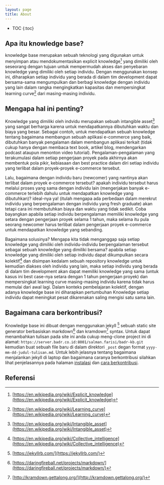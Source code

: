 ```yaml
---
layout: page
title: About
---
```


* TOC
{:toc}

## Apa itu knowledge base?
knowledge base merupakan sebuah teknologi yang digunakan untuk menyimpan atau mendokumentasikan explicit knowledge[^explicitKnowledge]
yang dimiliki oleh seseorang dengan tujuan untuk mempermudah akses dan penyebaran knowledge yang dimiliki oleh setiap individu. Dengan menggunakan konsep ini,
diharapkan setiap individu yang berada di dalam tim development dapat bersama-sama mengumpulkan dan berbagi knowledge dengan individu yang lain dalam rangka
mengingkatkan kapasitas dan mempersingkat learning curve[^learningCurve] dari masing-masing individu.

## Mengapa hal ini penting?
Knowledge yang dimiliki oleh indvidu merupakan sebuah intangible asset[^intangibleAsset] yang sangat berharga karena untuk mendapatkannya dibutuhkan waktu dan biaya yang besar.
Sebagai contoh, untuk mendapatkan sebuah knowledge tentang bagaimana membangun sebuah aplikasi e-commerce yang baik, dibutuhkan banyak pengalaman dalam membangun
aplikasi terkait (tidak cukup hanya dengan membaca text book, artikel blog, mendengarkan podcast ataupun menonton video tutorial).
Pengalaman-pengalaman yang terakumulasi dalam setiap pengerjaan proyek pada akhirnya akan membentuk pola pikir, kebiasaan dan best practice dalam diri setiap
individu yang terlibat dalam proyek-proyek e-commerce tersebut.

Lalu, bagaimana dengan individu baru (newcomer) yang nantinya akan terlibat dalam proyek e-commerce tersebut? apakah individu tersebut harus melalui proses yang
sama dengan individu lain (mengerjakan banyak e-commerce terlebih dahulu untuk mendapatkan knowledge yang dibutuhkan)? ideal-nya ya! (itulah mengapa ada perbedaan dalam
merekrut individu yang berpengalaman dengan individu yang fresh graduate) akan tetapi cara ini membutuhkan biaya dan waktu yang tidak sedikit. Coba bayangkan apabila setiap
individu berpengalaman memiliki knowledge yang setara dengan pengerjaan proyek selama 1 tahun, maka selama itu pula seorang newcomer harus terlibat dalam pengerjaan proyek
e-commerce untuk mendapatkan knowledge yang sebanding.

Bagaimana solusinya? Mengapa kita tidak menganggap saja setiap knowledge yang dimiliki oleh individu-individu berpengalaman tersebut sebagai sebuah knowledge yang dimiliki bersama?
apabila setiap knowledge yang dimiliki oleh setiap individu dapat dikumpulkan secara kolektif[^collectiveIntelligence] dan disimpan kedalam sebuah repository knowledge untuk kemudian diakses oleh individu yang lain,
maka setiap individu yang berada di dalam tim development akan dapat memiliki knowledge yang sama (untuk kasus ini best case-nya setara dengan 1 tahun pengerjaan proyek) dan mempersingkat
learning curve masing-masing individu karena tidak harus memulai dari awal lagi. Dalam konteks pembelajaran kolektif, dengan adanya knowledge base ini diharapkan pertumbuhan Knowledge
setiap individu dapat meningkat pesat dikarenakan saling mengisi satu sama lain.

## Bagaimana cara berkontribusi?
Knowledge base ini dibuat dengan menggunakan jekyll [^jekyll] sebuah static site generator berbasiskan markdown[^markdown] dan kramdown[^kramdown] syntax. Untuk dapat menambahkan tulisan pada site ini anda cukup
meng-clone project ini di alamat: `https://server.badr.co.id:8001/salman.farisi/badr-kb.git` kemudian buat sebuah file baru di dalam
direktori `_post` degan format `yyyy-mm-dd-judul-tulisan.md`. Untuk lebih jelasnya tentang bagaimana menjalankan jekyll di laptop dan bagaimana caranya berkontribusi silahkan lihat penjelasannya
pada halaman [instalasi]({{site.baseurl}}/installation) dan [cara berkontribusi]({{site.baseurl}}/contribute).


## Referensi

[^explicitKnowledge]: [https://en.wikipedia.org/wiki/Explicit_knowledge](https://en.wikipedia.org/wiki/Explicit_knowledge)
[^intangibleAsset]: [https://en.wikipedia.org/wiki/Intangible_asset](https://en.wikipedia.org/wiki/Intangible_asset)
[^learningCurve]: [https://en.wikipedia.org/wiki/Learning_curve](https://en.wikipedia.org/wiki/Learning_curve)
[^collectiveIntelligence]: [https://en.wikipedia.org/wiki/Collective_intelligence](https://en.wikipedia.org/wiki/Collective_intelligence)
[^jekyll]: [https://jekyllrb.com/](https://jekyllrb.com/)
[^markdown]: [https://daringfireball.net/projects/markdown/](https://daringfireball.net/projects/markdown/)
[^kramdown]: [http://kramdown.gettalong.org/](http://kramdown.gettalong.org/)
